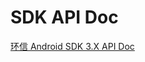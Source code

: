 # SDK API Doc

<Toc />

[环信 Android SDK 3.X API Doc](http://sdkdocs.easemob.com/apidoc/android/chat3.0/annotated.html)